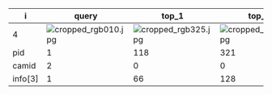 | i | query | top_1 | top_2 | top_3 | top_4 | top_5 | top_6 | top_7 | top_8 | top_9 | top_10 |
| --- | --- | --- | --- | --- | --- | --- | --- | --- | --- | --- | --- |
| 4 | ![cropped_rgb010.jpg](F:\0_DATA\1_DATA\Datasets\PRCC\rgb\test\C\001\cropped_rgb010.jpg) | ![cropped_rgb325.jpg](F:\0_DATA\1_DATA\Datasets\PRCC\rgb\test\A\118\cropped_rgb325.jpg) | ![cropped_rgb454.jpg](F:\0_DATA\1_DATA\Datasets\PRCC\rgb\test\A\321\cropped_rgb454.jpg) | ![cropped_rgb457.jpg](F:\0_DATA\1_DATA\Datasets\PRCC\rgb\test\A\321\cropped_rgb457.jpg) | ![cropped_rgb442.jpg](F:\0_DATA\1_DATA\Datasets\PRCC\rgb\test\A\321\cropped_rgb442.jpg) | ![cropped_rgb016.jpg](F:\0_DATA\1_DATA\Datasets\PRCC\rgb\test\A\001\cropped_rgb016.jpg) | ![cropped_rgb430.jpg](F:\0_DATA\1_DATA\Datasets\PRCC\rgb\test\A\321\cropped_rgb430.jpg) | ![cropped_rgb442.jpg](F:\0_DATA\1_DATA\Datasets\PRCC\rgb\test\A\018\cropped_rgb442.jpg) | ![cropped_rgb043.jpg](F:\0_DATA\1_DATA\Datasets\PRCC\rgb\test\A\321\cropped_rgb043.jpg) | ![cropped_rgb174.jpg](F:\0_DATA\1_DATA\Datasets\PRCC\rgb\test\A\321\cropped_rgb174.jpg) | ![cropped_rgb142.jpg](F:\0_DATA\1_DATA\Datasets\PRCC\rgb\test\A\321\cropped_rgb142.jpg) |
| pid | 1 | 118 | 321 | 321 | 321 | 1 | 321 | 18 | 321 | 321 | 321 |
| camid | 2 | 0 | 0 | 0 | 0 | 0 | 0 | 0 | 0 | 0 | 0 |
| info[3] | 1 | 66 | 128 | 128 | 128 | 0 | 128 | 14 | 128 | 128 | 128 |
